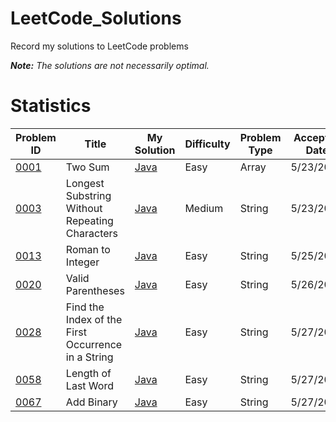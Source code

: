 # LeetCode_Solutions
Record my solutions to LeetCode problems

***Note:** The solutions are not necessarily optimal.*

# Statistics

| Problem ID  | Title | My Solution | Difficulty | Problem Type | Accepted Date |
| ------------------------------------------- | ---- | ---------- | ---- | ---- | ---- |
| [0001](https://github.com/AshleyXM/Leetcode_Solutions/blob/main/0001/Problem.md) | Two Sum | [Java](https://github.com/AshleyXM/Leetcode_Solutions/blob/main/0001/Solution.java) | Easy | Array | 5/23/2023 |
| [0003](https://github.com/AshleyXM/Leetcode_Solutions/blob/main/0003/Problem.md) | Longest Substring Without Repeating Characters | [Java](https://github.com/AshleyXM/Leetcode_Solutions/blob/main/0003/Solution.java) | Medium | String | 5/23/2023 |
| [0013](https://github.com/AshleyXM/Leetcode_Solutions/blob/main/0013/Problem.md) | Roman to Integer | [Java](https://github.com/AshleyXM/Leetcode_Solutions/blob/main/0013/Solution.java) | Easy | String | 5/25/2023 |
| [0020](https://github.com/AshleyXM/Leetcode_Solutions/blob/main/0020/Problem.md) | Valid Parentheses | [Java](https://github.com/AshleyXM/Leetcode_Solutions/blob/main/0020/Solution.java) | Easy | String | 5/26/2023 |
| [0028](https://github.com/AshleyXM/Leetcode_Solutions/blob/main/0028/Problem.md) | Find the Index of the First Occurrence in a String | [Java](https://github.com/AshleyXM/Leetcode_Solutions/blob/main/0028/Solution.java) | Easy | String | 5/27/2023 |
| [0058](https://github.com/AshleyXM/Leetcode_Solutions/blob/main/0058/Problem.md) | Length of Last Word | [Java](https://github.com/AshleyXM/Leetcode_Solutions/blob/main/0058/Solution.java) | Easy | String | 5/27/2023 |
| [0067](https://github.com/AshleyXM/Leetcode_Solutions/blob/main/0067/Problem.md) | Add Binary | [Java](https://github.com/AshleyXM/Leetcode_Solutions/blob/main/0067/Solution.java) | Easy | String | 5/27/2023 |

